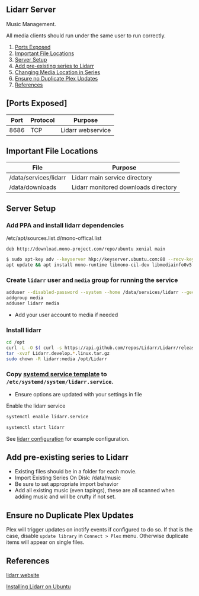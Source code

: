 Lidarr Server
-------------
Music Management.

All media clients should run under the same user to run correctly.

1. [Ports Exposed](#ports-exposed)
1. [Important File Locations](#important-file-locations)
1. [Server Setup](#server-setup)
1. [Add pre-existing series to Lidarr](#add-pre-existing-series-to-lidarr)
1. [Changing Media Location in Series](#changing-media-location-in-series)
1. [Ensure no Duplicate Plex Updates](#ensure-no-duplicate-plex-updates)
1. [References](#references)

[Ports Exposed]
---------------

| Port | Protocol | Purpose           |
|------|----------|-------------------|
| 8686 | TCP      | Lidarr webservice |

Important File Locations
------------------------

| File                  | Purpose                              |
|-----------------------|--------------------------------------|
| /data/services/lidarr | Lidarr main service directory        |
| /data/downloads       | Lidarr monitored downloads directory |

Server Setup
------------

### Add PPA and install lidarr dependencies
/etc/apt/sources.list.d/mono-offical.list
```
deb http://download.mono-project.com/repo/ubuntu xenial main
```

```bash
$ sudo apt-key adv --keyserver hkp://keyserver.ubuntu.com:80 --recv-keys 3FA7E0328081BFF6A14DA29AA6A19B38D3D831EF
apt update && apt install mono-runtime libmono-cil-dev libmediainfo0v5 curl mediainfo mono-devel mediainfo sqlite3 libmono-cil-dev
```

### Create `lidarr` user and `media` group for running the service
```bash
adduser --disabled-password --system --home /data/services/lidarr --gecos "lidarr" --group lidarr
addgroup media
adduser lidarr media
```
 * Add your user account to media if needed

### Install lidarr

```bash
cd /opt
curl -L -O $( curl -s https://api.github.com/repos/Lidarr/Lidarr/releases | grep linux.tar.gz | grep browser_download_url | head -1 | cut -d \" -f 4 )
tar -xvzf Lidarr.develop.*.linux.tar.gz
sudo chown -R lidarr:media /opt/Lidarr
```

### Copy [systemd service template](lidarr.service) to `/etc/systemd/system/lidarr.service`.
 * Ensure options are updated with your settings in file

Enable the lidarr service
```bash
systemctl enable lidarr.service
```

```bash
systemctl start lidarr
```

See [lidarr configuration](lidarr.config.md) for example configuration.

Add pre-existing series to Lidarr
---------------------------------
 * Existing files should be in a folder for each movie.
 * Import Existing Series On Disk: /data/music
 * Be sure to set appropriate import behavior
 * Add all existing music (even tapings), these are all scanned when adding
   music and will be crufty if not set.

Ensure no Duplicate Plex Updates
--------------------------------
Plex will trigger updates on inotify events if configured to do so. If that is
the case, disable `update library` in `Connect > Plex` menu. Otherwise
duplicate items will appear on single files.

References
----------
[lidarr website][1]

[Installing Lidarr on Ubuntu][2]

[1]: https://github.com/lidarr/Lidarr
[2]: https://github.com/Lidarr/Lidarr/wiki/Installation